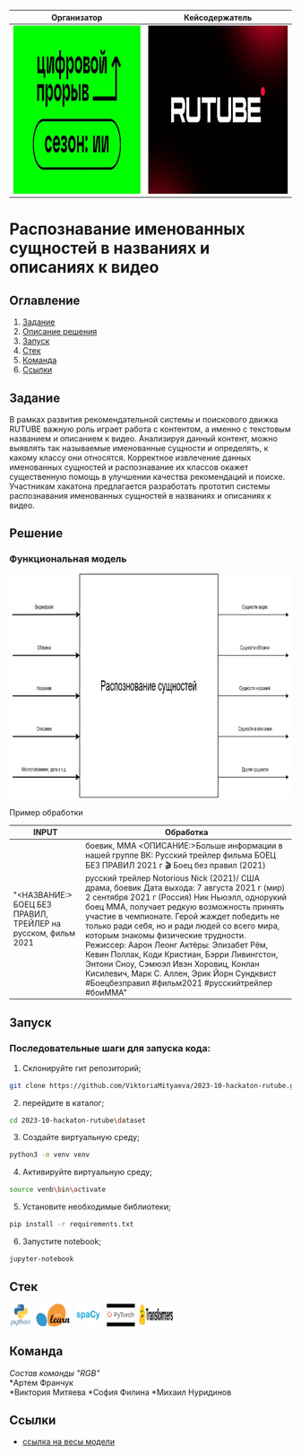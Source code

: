 | Организатор  | Кейсодержатель |
| ------------- | ------------- |
| <img width="600" height="300" alt="image" src="https://github.com/ViktoriaMityaeva/2023-10-hackaton-rutube/blob/main/static-all/cplogo.jpg">  | <img width="600" height="300" alt="image" src="https://github.com/ViktoriaMityaeva/2023-10-hackaton-rutube/blob/main/static-all/rutube-logo.jpg">  |

# Распознавание именованных сущностей в названиях и описаниях к видео

## Оглавление
1. [Задание](#zadanie)
2. [Описание решения](#solution)
3. [Запуск](#startup)
4. [Стек](#stack)
5. [Команда](#team)
6. [Ссылки](#urls)

## <a name="zadanie"> Задание </a>

В рамках развития рекомендательной системы и поискового движка RUTUBE важную роль играет работа c контентом, а именно с текстовым названием и описанием к видео. Анализируя данный контент, можно выявлять так называемые именованные сущности и определять, к какому классу они относятся.
Корректное извлечение данных именованных сущностей и распознавание их классов окажет существенную помощь в улучшении качества рекомендаций и поиске.
Участникам хакатона предлагается разработать прототип системы распознавания именованных сущностей в названиях и описаниях к видео.

## <a name="solution">Решение </a>


### Функциональная модель
<img width="900" height="400" alt="func_scheme" src="https://github.com/ViktoriaMityaeva/2023-10-hackaton-rutube/blob/main/static-all/func_model.png"> 

<br>
<p>Пример обработки </p>

| INPUT  | Обработка |
| ------------- | ------------- |
| "<НАЗВАНИЕ:> БОЕЦ БЕЗ ПРАВИЛ, ТРЕЙЛЕР на русском, фильм 2021| боевик, MMA <ОПИСАНИЕ:>Больше информации в нашей группе ВК: <LINK> Русский трейлер фильма БОЕЦ БЕЗ ПРАВИЛ 2021 г 🎬 Боец без правил (2021) русский трейлер Notorious Nick (2021)/ США драма, боевик Дата выхода: 7 августа 2021 г (мир) 2 сентября 2021 г (Россия) Ник Ньюэлл, однорукий боец ММА, получает редкую возможность принять участие в чемпионате. Герой жаждет победить не только ради себя, но и ради людей со всего мира, которым знакомы физические трудности. Режиссер: Аарон Леонг Актёры: Элизабет Рём, Кевин Поллак, Коди Кристиан, Бэрри Ливингстон, Энтони Сноу, Сэмюэл Ивэн Хоровиц, Конлан Кисилевич, Марк С. Аллен, Эрик Йорн Сундквист #Боецбезправил #фильм2021 #русскийтрейлер #боиММА"  | ['O', 'O', 'O', 'O', 'O', 'O', 'O', 'O', 'O', 'O', 'O', 'O', 'O', 'B-Дата', 'O', 'O', 'O', 'O', 'O', 'O', 'O', 'O', 'O', 'O', 'O', 'O', 'O', 'O', 'O', 'O', 'O', 'O', 'O', 'O', 'O', 'O', 'O', 'O', 'B-Дата', 'I-Дата', 'O', 'O', 'O', 'O', 'O', 'B-Дата', 'O', 'O', 'O', 'O', 'O', 'O', 'B-Дата', 'O', 'O', 'B-локация', 'O', 'O', 'O', 'O', 'O', 'O', 'B-Дата', 'I-Дата', 'I-Дата', 'I-Дата', 'O', 'O', 'O', 'B-Дата', 'I-Дата', 'I-Дата', 'I-Дата', 'O', 'B-локация', 'O', 'B-персона', 'I-персона', 'O', 'O', 'O', 'O', 'O', 'O', 'O', 'O', 'O', 'O', 'O', 'O', 'O', 'O', 'O', 'O', 'O', 'O', 'O', 'O', 'O', 'O', 'O', 'O', 'O', 'O', 'O', 'O', 'O', 'O', 'O', 'O', 'O', 'O', 'O', 'O', 'B-персона', 'I-персона', 'O', 'O', 'B-персона', 'I-персона', 'O', 'B-персона', 'I-персона', 'O', 'B-персона', 'I-персона', 'O', 'B-персона', 'I-персона', 'O', 'B-персона', 'I-персона', 'O', 'B-персона', 'I-персона', 'I-персона', 'O', 'B-персона', 'I-персона', 'O', 'B-персона', 'I-персона', 'I-персона', 'I-персона', 'O', 'B-персона', 'I-персона', 'I-персона', 'O', 'O', 'O', 'O', 'O', 'O', 'O', 'O', 'O']  |


## <a name="startup">Запуск</a>

### Последовательные шаги для запуска кода:
1. Склонируйте гит репозиторий;    
```Bash
git clone https://github.com/ViktoriaMityaeva/2023-10-hackaton-rutube.git
```

2. перейдите в каталог;    
```Bash
cd 2023-10-hackaton-rutube\dataset
```

3. Создайте виртуальную среду;    
```Bash
python3 -m venv venv
```

4. Активируйте виртуальную среду;    
```Bash
source venb\bin\activate
```
5. Установите необходимые библиотеки;    
```Bash
pip install -r requirements.txt
```

6. Запустите notebook;    
```Bash
jupyter-notebook
```

## <a name="stack">Стек </a>
  <img src="https://github.com/devicons/devicon/blob/master/icons/python/python-original-wordmark.svg" title="Python" alt="Python" width="40" height="40"/>&nbsp;
  <img src="https://github.com/ViktoriaMityaeva/2023-10-hackaton-rutube/blob/main/static-all/scikit.jpg" title="scikit" alt="scikit" width="60" height="40"/>&nbsp;
  <img src="https://github.com/ViktoriaMityaeva/2023-10-hackaton-rutube/blob/main/static-all/spacy.jpg" title="spacy" alt="spacy" width="50" height="40"/>&nbsp;
  <img src="https://github.com/ViktoriaMityaeva/2023-10-hackaton-rutube/blob/main/static-all/torch.jpg" title="torch" alt="torch" width="50" height="40"/>&nbsp;
  <img src="https://github.com/ViktoriaMityaeva/2023-10-hackaton-rutube/blob/main/static-all/transformers.jpg" title="transformers" alt="transformers" width="60" height="40"/>&nbsp;

## <a name="team">Команда </a>

*Состав команды "RGB"*    
*Артем Франчук   
*Виктория Митяева
*София Филина 
*Михаил Нуридинов

## <a name="urls">Ссылки </a>
 
- [ссылка на весы модели](https://disk.yandex.ru/d/oi_83x6jAtDpZA)    